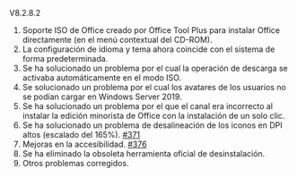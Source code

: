 V8.2.8.2

1. Soporte ISO de Office creado por Office Tool Plus para instalar Office directamente (en el menú contextual del CD-ROM).
2. La configuración de idioma y tema ahora coincide con el sistema de forma predeterminada.
3. Se ha solucionado un problema por el cual la operación de descarga se activaba automáticamente en el modo ISO.
4. Se solucionado un problema por el cual los avatares de los usuarios no se podían cargar en Windows Server 2019.
5. Se ha solucionado un problema por el que el canal era incorrecto al instalar la edición minorista de Office con la instalación de un solo clic.
6. Se ha solucionado un problema de desalineación de los iconos en DPI altos (escalado del 165%). [#371](https://github.com/YerongAI/Office-Tool/issues/371)
7. Mejoras en la accesibilidad. [#376](https://github.com/YerongAI/Office-Tool/issues/376)
8. Se ha eliminado la obsoleta herramienta oficial de desinstalación.
9. Otros problemas corregidos.